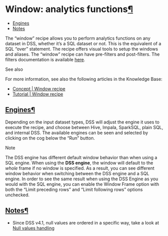 Window: analytics functions[¶](#window-analytics-functions "Permalink to this heading")
=======================================================================================



* [Engines](#engines)
* [Notes](#notes)



The “window” recipe allows you to perform analytics functions on any dataset in DSS, whether it’s a SQL dataset or not. This is the equivalent of a SQL “over” statement. The recipe offers visual tools to setup the windows and aliases.
The “window” recipe can have pre\-filters and post\-filters. The filters documentation is available [here](sampling.html).



See also


For more information, see also the following articles in the Knowledge Base:


* [Concept \| Window recipe](https://knowledge.dataiku.com/latest/data-preparation/visual-recipes/concept-window-recipe.html)
* [Tutorial \| Window recipe](https://knowledge.dataiku.com/latest/data-preparation/visual-recipes/tutorial-window-recipe.html)




[Engines](#id1)[¶](#engines "Permalink to this heading")
--------------------------------------------------------


Depending on the input dataset types, DSS will adjust the engine it uses to execute the recipe, and choose between Hive, Impala, SparkSQL, plain SQL, and internal DSS. The available engines can be seen and selected by clicking on the cog below the “Run” button.



Note


The DSS engine has different default window behavior than when using a SQL engine. When using the **DSS engine**, the window will default to the *whole* frame if no window is specified. As a result, you can see different window behavior when switching between the DSS engine and a SQL engine. In order to see the same result when using the DSS Engine as you would with the SQL engine, you can enable the Window Frame option with both the “Limit preceding rows” and “Limit following rows” options unchecked.





[Notes](#id2)[¶](#notes "Permalink to this heading")
----------------------------------------------------


* Since DSS v4\.1, null values are ordered in a specific way, take a look at [Null values handling](sort.html#null-values-handling)